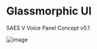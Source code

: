# Glassmorphic UI

SAES V Voice Panel Concept v0.1

![image](https://github.com/vtonu/glassmorphism-ui-voice/assets/56773210/481980fe-f51d-4cd9-9771-bf1df624d095)
